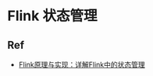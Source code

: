 # Flink 状态管理


## Ref

- [Flink原理与实现：详解Flink中的状态管理](https://blog.csdn.net/xorxos/article/details/80877266)

